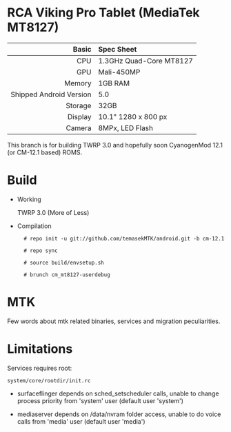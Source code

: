 RCA Viking Pro Tablet (MediaTek MT8127)
==============

Basic   | Spec Sheet
-------:|:-------------------------
CPU     | 1.3GHz Quad-Core MT8127
GPU     | Mali-450MP
Memory  | 1GB RAM
Shipped Android Version | 5.0
Storage | 32GB
Display | 10.1" 1280 x 800 px
Camera  | 8MPx, LED Flash

This branch is for building TWRP 3.0 and hopefully soon CyanogenMod 12.1 (or CM-12.1 based) ROMS.

# Build

* Working

  TWRP 3.0 (More of Less)

* Compilation

        # repo init -u git://github.com/temasekMTK/android.git -b cm-12.1
        
        # repo sync
        
        # source build/envsetup.sh
        
        # brunch cm_mt8127-userdebug

# MTK

Few words about mtk related binaries, services and migration peculiarities.

# Limitations

Services requires root:

`system/core/rootdir/init.rc`

  * surfaceflinger depends on sched_setscheduler calls, unable to change process priority from 'system' user (default user 'system')

  * mediaserver depends on /data/nvram folder access, unable to do voice calls from 'media' user (default user 'media')
